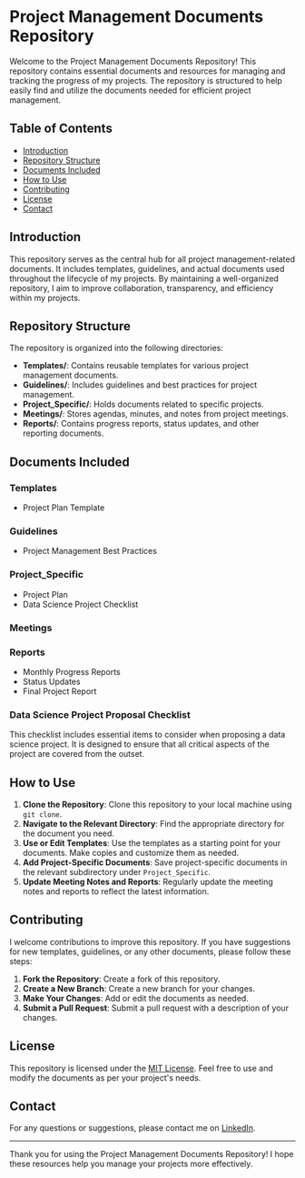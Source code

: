 # Project Management Documents Repository

Welcome to the Project Management Documents Repository! This repository contains essential documents and resources for managing and tracking the progress of my projects. The repository is structured to help easily find and utilize the documents needed for efficient project management.

## Table of Contents

- [Introduction](#introduction)
- [Repository Structure](#repository-structure)
- [Documents Included](#documents-included)
- [How to Use](#how-to-use)
- [Contributing](#contributing)
- [License](#license)
- [Contact](#contact)

## Introduction

This repository serves as the central hub for all project management-related documents. It includes templates, guidelines, and actual documents used throughout the lifecycle of my projects. By maintaining a well-organized repository, I aim to improve collaboration, transparency, and efficiency within my projects.

## Repository Structure

The repository is organized into the following directories:

- **Templates/**: Contains reusable templates for various project management documents.
- **Guidelines/**: Includes guidelines and best practices for project management.
- **Project_Specific/**: Holds documents related to specific projects.
- **Meetings/**: Stores agendas, minutes, and notes from project meetings.
- **Reports/**: Contains progress reports, status updates, and other reporting documents.

## Documents Included

### Templates

- Project Plan Template


### Guidelines

- Project Management Best Practices


### Project_Specific

- Project Plan
- Data Science Project Checklist 

### Meetings



### Reports

- Monthly Progress Reports
- Status Updates
- Final Project Report

### Data Science Project Proposal Checklist

This checklist includes essential items to consider when proposing a data science project. It is designed to ensure that all critical aspects of the project are covered from the outset.

## How to Use

1. **Clone the Repository**: Clone this repository to your local machine using `git clone`.
2. **Navigate to the Relevant Directory**: Find the appropriate directory for the document you need.
3. **Use or Edit Templates**: Use the templates as a starting point for your documents. Make copies and customize them as needed.
4. **Add Project-Specific Documents**: Save project-specific documents in the relevant subdirectory under `Project_Specific`.
5. **Update Meeting Notes and Reports**: Regularly update the meeting notes and reports to reflect the latest information.

## Contributing

I welcome contributions to improve this repository. If you have suggestions for new templates, guidelines, or any other documents, please follow these steps:

1. **Fork the Repository**: Create a fork of this repository.
2. **Create a New Branch**: Create a new branch for your changes.
3. **Make Your Changes**: Add or edit the documents as needed.
4. **Submit a Pull Request**: Submit a pull request with a description of your changes.

## License

This repository is licensed under the [MIT License](LICENSE). Feel free to use and modify the documents as per your project's needs.

## Contact

For any questions or suggestions, please contact me on [LinkedIn](https://www.linkedin.com/in/alainaholland/).

---

Thank you for using the Project Management Documents Repository! I hope these resources help you manage your projects more effectively.
